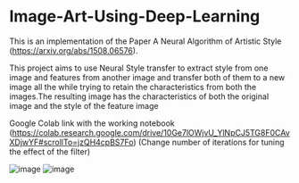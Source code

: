 # Image-Art-Using-Deep-Learning

This is an implementation of the Paper A Neural Algorithm of Artistic Style (https://arxiv.org/abs/1508.06576).

This project aims to use Neural  Style transfer to extract style from one image and  features from  another image and transfer both of them to a new image all the while trying to retain the characteristics from both the images.The resulting image has the characteristics of both the original image and the style of the feature image



Google Colab link with the working notebook (https://colab.research.google.com/drive/10Ge7lOWjvU_YlNpCJ5TG8F0CAvXDjwYF#scrollTo=jzQH4cpBS7Fo)
(Change  number of  iterations for tuning the effect of the filter)

![image](https://user-images.githubusercontent.com/51037240/215824679-b326e326-6c8d-4c71-a81a-f6b878741fa8.png)
![image](https://user-images.githubusercontent.com/51037240/215824739-604ae8c8-5ad1-40fe-8a46-5549fd126ba7.png)



